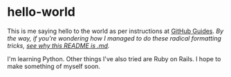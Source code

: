 # hello-world
This is me saying hello to the world as per instructions at [GitHub Guides](https://guides.github.com/activities/hello-world/). 
*By the way, if you're wondering how I managed to do these radical formatting tricks, [see why this README is .md](https://www.markdownguide.org/basic-syntax).*

I'm learning Python. Other things I've also tried are Ruby on Rails. I hope to make something of myself soon. 
